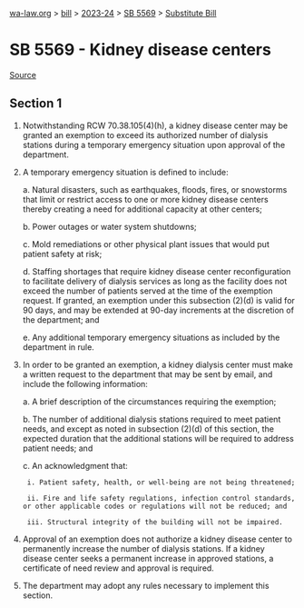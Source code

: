 [wa-law.org](/) > [bill](/bill/) > [2023-24](/bill/2023-24/) > [SB 5569](/bill/2023-24/sb/5569/) > [Substitute Bill](/bill/2023-24/sb/5569/S/)

# SB 5569 - Kidney disease centers

[Source](http://lawfilesext.leg.wa.gov/biennium/2023-24/Pdf/Bills/Senate%20Bills/5569-S.pdf)

## Section 1
1. Notwithstanding RCW 70.38.105(4)(h), a kidney disease center may be granted an exemption to exceed its authorized number of dialysis stations during a temporary emergency situation upon approval of the department.

2. A temporary emergency situation is defined to include:

    a. Natural disasters, such as earthquakes, floods, fires, or snowstorms that limit or restrict access to one or more kidney disease centers thereby creating a need for additional capacity at other centers;

    b. Power outages or water system shutdowns;

    c. Mold remediations or other physical plant issues that would put patient safety at risk;

    d. Staffing shortages that require kidney disease center reconfiguration to facilitate delivery of dialysis services as long as the facility does not exceed the number of patients served at the time of the exemption request. If granted, an exemption under this subsection (2)(d) is valid for 90 days, and may be extended at 90-day increments at the discretion of the department; and

    e. Any additional temporary emergency situations as included by the department in rule.

3. In order to be granted an exemption, a kidney dialysis center must make a written request to the department that may be sent by email, and include the following information:

    a. A brief description of the circumstances requiring the exemption;

    b. The number of additional dialysis stations required to meet patient needs, and except as noted in subsection (2)(d) of this section, the expected duration that the additional stations will be required to address patient needs; and

    c. An acknowledgment that:

        i. Patient safety, health, or well-being are not being threatened;

        ii. Fire and life safety regulations, infection control standards, or other applicable codes or regulations will not be reduced; and

        iii. Structural integrity of the building will not be impaired.

4. Approval of an exemption does not authorize a kidney disease center to permanently increase the number of dialysis stations. If a kidney disease center seeks a permanent increase in approved stations, a certificate of need review and approval is required.

5. The department may adopt any rules necessary to implement this section.
